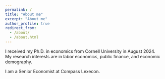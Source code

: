 ```yaml
---
permalink: /
title: "About me"
excerpt: "About me"
author_profile: true
redirect_from: 
  - /about/
  - /about.html
---
```

<!---
<img align="left" style="float: left; margin: 0 50px 75px 0" width="300" src="/images/inc-headshot-wide.jpg" id = "hp"/>
--->

I received my Ph.D. in economics from Cornell University in August 2024. My research interests are in labor economics, public finance, and economic demography.

I am a Senior Economist at Compass Lexecon.
